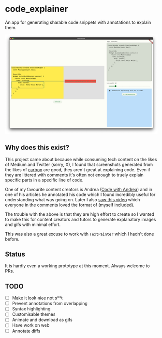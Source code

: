 # code_explainer
An app for generating sharable code snippets with annotations to explain them.

![Screenshot](screenshot-1.png)

## Why does this exist?
This project came about because while consuming tech content on the likes of Medium and Twitter (sorry, X), I found that screenshots generated from the likes of [carbon](https://carbon.now.sh) are good, they aren't great at explaining code. Even if they are littered with comments it's often not enough to truely explain specific parts in a specific line of code.

One of my favourite content creators is Andrea ([Code with Andrea](https://codewithandrea.com)) and in one of his articles he annotated his code which I found incredibly useful for understanding what was going on. Later I also [saw this video](https://twitter.com/_georgemoller/status/1693958546470096982?s=20) which everyone in the comments loved the format of (myself included).

The trouble with the above is that they are high effort to create so I wanted to make this for content creators and tutors to generate explanatory images and gifs with minimal effort.

This was also a great excuse to work with `TextPainter` which I hadn't done before.

## Status
It is hardly even a working prototype at this moment. Always welcome to PRs.

## TODO
- [ ] Make it look ~~nice~~ not s**t
- [ ] Prevent annotations from overlapping
- [ ] Syntax highlighting
- [ ] Customisable themes
- [ ] Animate and download as gifs
- [ ] Have work on web
- [ ] Annotate diffs